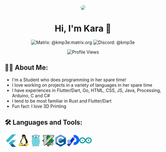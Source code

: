 <div id="header" align="center">
    <img src="https://avatars.githubusercontent.com/u/69772087?v=4" width="40%" style="border-radius:50%" />
</div>

<h1 align="center">Hi, I'm Kara 👋</h1>
<p align="center">
	<img src="https://img.shields.io/badge/Matrix-%40kmp3e%3Amatrix.org-brightgreen?style=for-the-badge&logo=Matrix&link=https://matrix.org/&color=23BE8A" alt="Matrix: @kmp3e:matrix.org">
	<img src="https://img.shields.io/badge/Discord-%40kmp3e-brightgreen?style=for-the-badge&logo=Discord&link=https://www.discord.com&color=5865F2" alt="Discord: @kmp3e">
    
</p>
<p align="center">
    <img src="https://komarev.com/ghpvc/?username=Kara-Zor-El&style=flat-square&color=FE93DB" alt="Profile Views">
</p>

## :woman_technologist: About Me:
- I'm a Student who does programming in her spare time!
- I love working on projects in a variety of languages in her spare time
- I have experiences in Flutter/Dart, Go, HTML, CSS, JS, Java, Processing, Arduino, C and C#
- I tend to be most familiar in Rust and Flutter/Dart
- Fun fact: I love 3D Printing


## 🛠 Languages and Tools:

<img align="left" alt="Flutter" width="40px" src="https://raw.githubusercontent.com/devicons/devicon/master/icons/flutter/flutter-original.svg" link="https://flutter.dev/" />
<img align="left" alt="Linux" width="40px" src="https://raw.githubusercontent.com/devicons/devicon/master/icons/linux/linux-original.svg" link="https://www.kernel.org/" />
<img align="left" alt="Linux" width="40px" src="https://raw.githubusercontent.com/devicons/devicon/master/icons/go/go-original.svg" link="https://go.dev/" />
<img align="left" alt="NeoVim" width="40px" src="https://raw.githubusercontent.com/devicons/devicon/master/icons/vim/vim-original.svg" link="https://neovim.io/" />
<img align="left" alt="C" width="40px" src="https://raw.githubusercontent.com/devicons/devicon/master/icons/c/c-original.svg" link="https://www.gnu.org/software/gnu-c-manual/gnu-c-manual.html" />
<img align="left" alt="Processing" width="40px" src="https://raw.githubusercontent.com/devicons/devicon/master/icons/processing/processing-original.svg" link="https://processing.org/" />
<img align="left" alt="Arduino" width="40px" src="https://raw.githubusercontent.com/devicons/devicon/master/icons/arduino/arduino-original.svg" link="https://www.arduino.cc/" />

